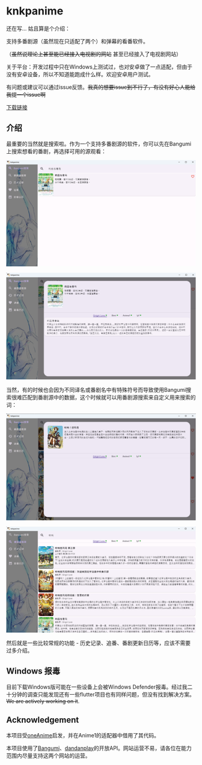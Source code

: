 # knkpanime

还在写... 姑且算是个介绍：

支持多番剧源（虽然现在只适配了两个）和弹幕的看番软件。

（~~虽然说理论上甚至能已经接入电视剧的网站~~ 甚至已经接入了电视剧网站）

关于平台：开发过程中只在Windows上测试过，也对安卓做了一点适配，但由于没有安卓设备，所以不知道能跑成什么样。欢迎安卓用户测试。

有问题或建议可以通过issue反馈。~~我真的想要issue到不行了，有没有好心人能给我提一个issue啊~~

[下载链接](https://github.com/KNKPA/KNKPAnime/releases/latest)

## 介绍

最重要的当然就是搜索啦。作为一个支持多番剧源的软件，你可以先在Bangumi上搜索想看的番剧，再选择可用的源观看：

![Bangumi search](.github/images/Bangumi-search.png)

![source selection](.github/images/source-selection.png)

当然，有的时候也会因为不同译名或番剧名中有特殊符号而导致使用Bangumi搜索很难匹配到番剧源中的数据，这个时候就可以用番剧源搜索来自定义用来搜索的词：

![oops, not found](.github/images/oops-not-found.png)

![hooray! found](.github/images/hooray-found.png)

然后就是一些比较常规的功能 - 历史记录、追番、番剧更新日历等，应该不需要过多介绍。

## Windows 报毒

目前下载Windows版可能在一些设备上会被Windows Defender报毒。经过我二十分钟的调查只能发现还有一些flutter项目也有同样问题，但没有找到解决方案。~~We are actively working on it~~.

## Acknowledgement

本项目受[oneAnime](https://github.com/Predidit/oneAnime)启发，并在Anime1的适配器中借用了其代码。

本项目使用了[Bangumi](http://bangumi.tv/)、[dandanplay](https://www.dandanplay.com/)的开放API。网站运营不易，请各位在能力范围内尽量支持这两个网站的运营。